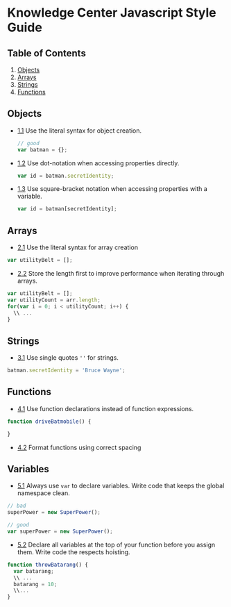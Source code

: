 # Knowledge Center Javascript Style Guide

## Table of Contents

  1. [Objects](#objects)
  2. [Arrays](#arrays)
  3. [Strings](#strings)
  4. [Functions](#functions)

## Objects

  - [1.1](#1.1) Use the literal syntax for object creation.

    ```javascript
    // good
    var batman = {};
    ```
  
  - [1.2](#1.2) Use dot-notation when accessing properties directly.
  
    ```javascript
    var id = batman.secretIdentity;
    ```
  - [1.3](#1.3) Use square-bracket notation when accessing properties with a variable.
  
    ```javascript
    var id = batman[secretIdentity];
    ```

## Arrays

  - [2.1](#2.1) Use the literal syntax for array creation
  
  ```javascript
  var utilityBelt = [];
  ```
  
  - [2.2](#2.2) Store the length first to improve performance when iterating through arrays.
  
  ```javascript
  var utilityBelt = [];
  var utilityCount = arr.length;
  for(var i = 0; i < utilityCount; i++) {
    \\ ...
  }
  ```

## Strings

  - [3.1](#3.1) Use single quotes `''` for strings.
  
  ```javascript
  batman.secretIdentity = 'Bruce Wayne';
  ```
## Functions

  - [4.1](#4.1) Use function declarations instead of function expressions.
  
  ```javascript
  function driveBatmobile() {
  
  }
  ```
  
  - [4.2](#4.1) Format functions using correct spacing

## Variables

  - [5.1](#5.1) Always use ```var``` to declare variables. Write code that keeps the global namespace clean.
  
  ```javascript
  // bad
  superPower = new SuperPower();
  
  // good
  var superPower = new SuperPower();
  ```
  
  - [5.2](#5.2) Declare all variables at the top of your function before you assign them. Write code the respects hoisting.
  
  ```javascript
  function throwBatarang() {
    var batarang;
    \\ ...
    batarang = 10;
    \\...
  }
  ```
